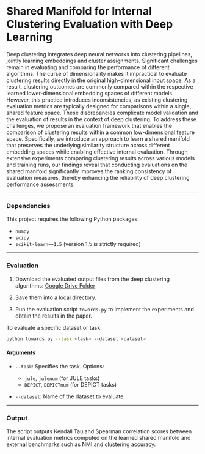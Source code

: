 # Shared Manifold for Internal Clustering Evaluation with Deep Learning

Deep clustering integrates deep neural networks into clustering pipelines, jointly learning embeddings and cluster assignments. Significant challenges remain in evaluating and comparing the performance of different algorithms. The curse of dimensionality makes it impractical to evaluate clustering results directly in the original high-dimensional input space. As a result, clustering outcomes are commonly compared within the respective learned lower-dimensional embedding spaces of different models. However, this practice introduces inconsistencies, as existing clustering evaluation metrics are typically designed for comparisons within a single, shared feature space. These discrepancies complicate model validation and the evaluation of results in the context of deep clustering. To address these challenges, we propose an evaluation framework that enables the comparison of clustering results within a common low-dimensional feature space. Specifically, we introduce an approach to learn a shared manifold that preserves the underlying similarity structure across different embedding spaces while enabling effective internal evaluation. Through extensive experiments comparing clustering results across various models and training runs, our findings reveal that conducting evaluations on the shared manifold significantly improves the ranking consistency of evaluation measures, thereby enhancing the reliability of deep clustering performance assessments.


---
### Dependencies

This project requires the following Python packages:

* `numpy`
* `scipy`
* `scikit-learn==1.5` (version 1.5 is strictly required)

---

### Evaluation

1. Download the evaluated output files from the deep clustering algorithms:
   [Google Drive Folder](https://drive.google.com/drive/folders/1HBmYO_BThSW9ysfCPKPRuwm4kg1bKzSM?usp=drive_link)

2. Save them into a local directory.

3. Run the evaluation script `towards.py` to implement the experiments and obtain the results in the paper.


To evaluate a specific dataset or task:

```bash
python towards.py --task <task> --dataset <dataset>
```

#### Arguments

* `--task`: Specifies the task. Options:

  * `jule`, `julenum` (for JULE tasks)
  * `DEPICT`, `DEPICTnum` (for DEPICT tasks)
* `--dataset`: Name of the dataset to evaluate

---

### Output

The script outputs Kendall Tau and Spearman correlation scores between internal evaluation metrics computed on the learned shared manifold and external benchmarks such as NMI and clustering accuracy.